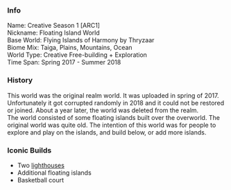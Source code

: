 

### Info
Name: Creative Season 1 [ARC1]  
Nickname: Floating Island World  
Base World: Flying Islands of Harmony by Thryzaar  
Biome Mix: Taiga, Plains, Mountains, Ocean  
World Type: Creative Free-building + Exploration  
Time Span: Spring 2017 - Summer 2018  

### History
This world was the original realm world. It was uploaded in spring of 2017. Unfortunately it got corrupted randomly in 2018 and it could not be restored or joined. About a year later, the world was deleted from the realm.  
The world consisted of some floating islands built over the overworld. The original world was quite old. The intention of this world was for people to explore and play on the islands, and build below, or add more islands.

### Iconic Builds
- Two [lighthouses](/history/lighthouses)
- Additional floating islands
- Basketball court